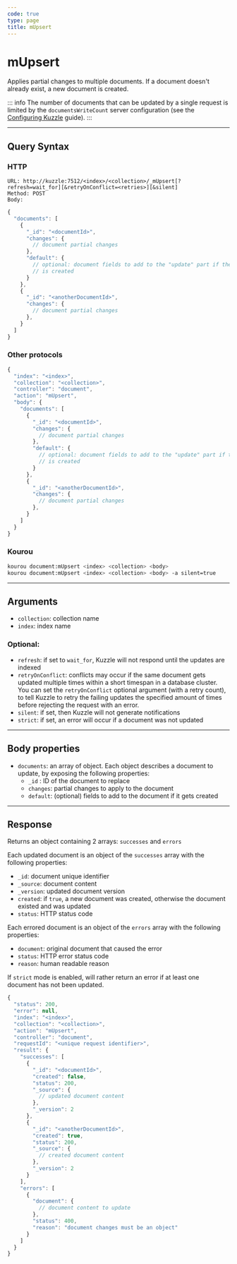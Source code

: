 ```yaml
---
code: true
type: page
title: mUpsert
---
```


# mUpsert

<SinceBadge version="2.11.0"/>

Applies partial changes to multiple documents. If a document doesn't already exist, a new document is created.

::: info
The number of documents that can be updated by a single request is limited by the `documentsWriteCount` server configuration (see the [Configuring Kuzzle](/core/2/guides/advanced/configuration) guide).
:::

---

## Query Syntax

### HTTP

```http
URL: http://kuzzle:7512/<index>/<collection>/_mUpsert[?refresh=wait_for][&retryOnConflict=<retries>][&silent]
Method: POST
Body:
```

```js
{
  "documents": [
    {
      "_id": "<documentId>",
      "changes": {
        // document partial changes
      },
      "default": {
        // optional: document fields to add to the "update" part if the document
        // is created
      }
    },
    {
      "_id": "<anotherDocumentId>",
      "changes": {
        // document partial changes
      },
    }
  ]
}
```

### Other protocols

```js
{
  "index": "<index>",
  "collection": "<collection>",
  "controller": "document",
  "action": "mUpsert",
  "body": {
    "documents": [
      {
        "_id": "<documentId>",
        "changes": {
          // document partial changes
        },
        "default": {
          // optional: document fields to add to the "update" part if the document
          // is created
        }
      },
      {
        "_id": "<anotherDocumentId>",
        "changes": {
          // document partial changes
        },
      }
    ]
  }
}
```

### Kourou

```bash
kourou document:mUpsert <index> <collection> <body>
kourou document:mUpsert <index> <collection> <body> -a silent=true
```

---

## Arguments

- `collection`: collection name
- `index`: index name

### Optional:

- `refresh`: if set to `wait_for`, Kuzzle will not respond until the updates are indexed
- `retryOnConflict`: conflicts may occur if the same document gets updated multiple times within a short timespan in a database cluster. You can set the `retryOnConflict` optional argument (with a retry count), to tell Kuzzle to retry the failing updates the specified amount of times before rejecting the request with an error.
- `silent`: if set, then Kuzzle will not generate notifications
- `strict`: if set, an error will occur if a document was not updated

---

## Body properties

- `documents`: an array of object. Each object describes a document to update, by exposing the following properties:
  - `_id` : ID of the document to replace
  - `changes`: partial changes to apply to the document
  - `default`: (optional) fields to add to the document if it gets created

---

## Response

Returns an object containing 2 arrays: `successes` and `errors`

Each updated document is an object of the `successes` array with the following properties:

- `_id`: document unique identifier
- `_source`: document content
- `_version`: updated document version
- `created`: if `true`, a new document was created, otherwise the document existed and was updated
- `status`: HTTP status code

Each errored document is an object of the `errors` array with the following properties:

- `document`: original document that caused the error
- `status`: HTTP error status code
- `reason`: human readable reason

If `strict` mode is enabled, will rather return an error if at least one document has not been updated.

```js
{
  "status": 200,
  "error": null,
  "index": "<index>",
  "collection": "<collection>",
  "action": "mUpsert",
  "controller": "document",
  "requestId": "<unique request identifier>",
  "result": {
    "successes": [
      {
        "_id": "<documentId>",
        "created": false,
        "status": 200,
        "_source": {
          // updated document content
        },
        "_version": 2
      },
      {
        "_id": "<anotherDocumentId>",
        "created": true,
        "status": 200,
        "_source": {
          // created document content
        },
        "_version": 2
      }
    ],
    "errors": [
      {
        "document": {
          // document content to update
        },
        "status": 400,
        "reason": "document changes must be an object"
      }
    ]
  }
}
```
